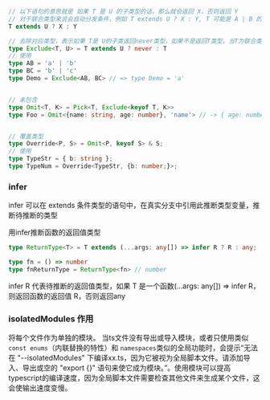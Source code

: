 ```typescript
// 以下语句的意思就是 如果 T 是 U 的子类型的话，那么就会返回 X，否则返回 Y
// 对于联合类型来说会自动分发条件，例如 T extends U ? X : Y, T 可能是 A | B 的联合类型, 那实际情况就变成(A extends U ? X : Y) | (B extends U ? X : Y)
T extends U ? X : Y

// 去除对应类型，表示如果 T是 U的子类返回never类型，如果不是返回T类型。当T为联合类型的时候，它会自动分发条件。
type Exclude<T, U> = T extends U ? never : T 
// 使用
type AB = 'a' | 'b'
type BC = 'b' | 'c'
type Demo = Exclude<AB, BC> // => type Demo = 'a'


// 未包含
type Omit<T, K> = Pick<T, Exclude<keyof T, K>>
type Foo = Omit<{name: string, age: number}, 'name'> // -> { age: number }


// 覆盖类型
type Override<P, S> = Omit<P, keyof S> & S;
// 使用
type TypeStr = { b: string };
type TypeNum = Override<TypeStr, {b: number;}>;
```

### infer

infer 可以在 extends 条件类型的语句中，在真实分支中引用此推断类型变量，推断待推断的类型

用infer推断函数的返回值类型

```typescript
type ReturnType<T> = T extends (...args: any[]) => infer R ? R : any;

type fn = () => number
type fnReturnType = ReturnType<fn> // number
```
infer R 代表待推断的返回值类型，如果 T 是一个函数(...args: any[]) => infer R，则返回函数的返回值 R，否则返回any

### isolatedModules 作用

将每个文件作为单独的模块。
当ts文件没有导出或导入模块，或者只使用类似`const enums`（内联替换的特性）和 `namespaces`类似的全局功能时，会提示“无法在 "--isolatedModules" 下编译xx.ts，因为它被视为全局脚本文件。请添加导入、导出或空的 "export {}" 语句来使它成为模块。”。使用模块可以提高typescript的编译速度，因为全局脚本文件需要检查其他文件来生成某个文件，这会使输出速度变慢。